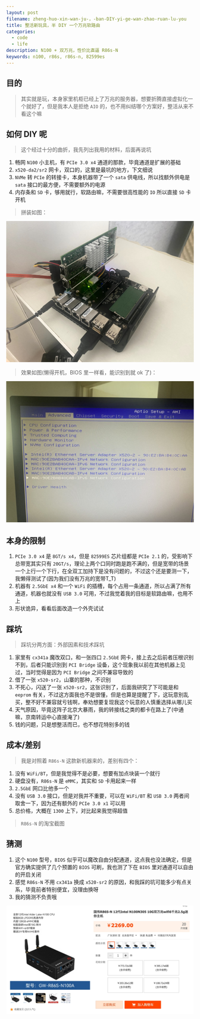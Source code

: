 ```yaml
---
layout: post
filename: zheng-huo-xin-wan-ju-，-ban-DIY-yi-ge-wan-zhao-ruan-lu-you
title: 整活新玩具，半 DIY 一个万兆软路由
categories:
  - code
  - life
description: N100 + 双万兆，性价比直逼 R86s-N
keywords: n100, r86s, r86s-n, 82599es
---
```

## 目的

> 其实就是玩，本身家里机柜已经上了万兆的服务器，想要折腾直接虚拟化一个就好了，但是我本人是拒绝 `AIO` 的，也不用纠结哪个方案好，整活从来不看这个嘛

## 如何 DIY 呢

> 这个经过十分的曲折，我先列出我用的材料，后面再说坑

1. 畅网 `N100` 小主机，有 `PCIe 3.0 x4` 通道的那款，毕竟通道是扩展的基础
2. `x520-da2/sr2` 网卡，双口的，这里是最坑的地方，下文细说
3. `NVMe` 转 `PCIe` 的转接卡，本身机器带了一个 `sata` 供电线，所以找额外供电是 `sata` 接口的最方便，不需要额外的电源
4. 内存条和 `SD` 卡，够用就行，软路由嘛，不需要很高性能的 `IO` 所以直接 `SD` 卡开机

> 拼装如图：

![](/uploads/20230804-104004.jpeg)

> 效果如图(懒得开机，BIOS 里一样看，能识别到就 ok 了)：

![](/uploads/20230804-103957.jpeg)

## 本身的限制

1. `PCIe 3.0 x4` 是 `8GT/s x4`，但是 `82599ES` 芯片组都是 `PCIe 2.1` 的，受影响下总带宽其实只有 `20GT/s`，理论上两个口同时跑是跑不满的，但是宽带的场景一个上行一个下行，在全双工加持下是没有问题的，不过这个还是要测一下，我懒得测试了(因为我们没有万兆的宽带T_T)
2. 机器有 `2.5GbE x4` 和一个 `WiFi` 的插槽，每个占用一条通道，所以占满了所有通道，机器也就没有 `USB 3.0` 可用，不过我觉着我的目标是软路由嘛，也用不上
3. 形状诡异，看看后面改造一个外壳试试

## 踩坑

> 踩坑分两方面：外部因素和技术踩坑

1. 家里有 `cx341a` 魔改双口，和一张四口 `2.5GbE` 网卡，接上去之后前者压根识别不到，后者只能识别到 `PCI Bridge` 设备，这个现象我以前在其他机器上见过，当时觉得是因为 `PCI Bridge` 之间不兼容导致的
2. 借了一张 `x520-sr2`，山寨的那种，不识别
3. 不死心，闪送了一张 `x520-sr2`，这张识别了，后面我研究了下可能是和 `eeprom` 有关，不过这方面我也不是很懂，但是也算是提醒了下，这玩意别乱买，整不好不兼容就亏钱啊，奉劝想要复现我这个玩意的人慎重选择从哪儿买
4. 天气原因，毕竟这阵子北京大暴雨，我的转接线之类的都卡在路上了(中通嘛，京南转运中心直接淹了)
5. 钱的问题，只是想整活而已，也不想花特别多的钱

## 成本/差别

> 我是对照着 `R86s-N` 这款新机器来的，差别有四个：

1. 没有 `WiFi/BT`，但是我觉得不是必要，想要有加点块装一个就行
2. 硬盘没有，`R86s-N` 是 `eMMC`，其实和 `SD` 卡用起来一样
3. `2.5GbE` 网口比他多一个
4. 没有 `USB 3.0` 接口，但是对我并不重要，可以在 `WiFi/BT` 和 `USB 3.0` 两者间取舍一下，因为还有额外的 `PCIe 3.0 x1` 可以用
5. 总价格，大概在 `1300` 上下，对比起来我觉得超值

> `R86s-N` 的淘宝截图

## 猜测

1. 这个 `N100` 型号，`BIOS` 似乎可以魔改自由分配通道，这点我也没法确定，但是官方确实提供了几个预置的 `BIOS` 可刷，我也测了下在 `BIOS` 里对通道可以自由的开启关闭
2. 感觉 `R86s-N` 不用 `cx341a` 换成 `x520-sr2` 的原因，和我踩的坑可能多少有点关系，毕竟前者特别便宜，没理由换呀
3. 我的猜测不负责哦

![](/uploads/20230804-105428.jpeg)